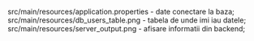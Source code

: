 src/main/resources/application.properties - date conectare la baza;
src/main/resources/db_users_table.png - tabela de unde imi iau datele;
src/main/resources/server_output.png - afisare informatii din backend;

